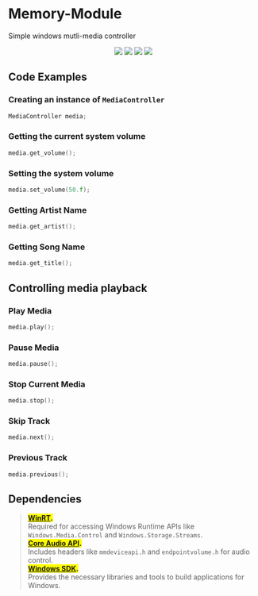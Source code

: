 # Memory-Module
Simple windows mutli-media controller 

<p align="center">
  <img src="https://img.shields.io/badge/C%2B%2B-00599C?style=for-the-badge&logo=c%2B%2B&logoColor=white">
  <img src="https://img.shields.io/badge/Visual_Studio-5C2D91?style=for-the-badge&logo=visual%20studio&logoColor=white">
  <img src="https://img.shields.io/badge/Windows-0078D6?style=for-the-badge&logo=windows&logoColor=white">
  <img src="https://img.shields.io/badge/license-GPL_3.0-blue?style=for-the-badge&logo=&logoColor=whit">
</p>

## Code Examples

### Creating an instance of `MediaController`
```cpp
MediaController media;
```

### Getting the current system volume
```cpp
media.get_volume();
```

### Setting the system volume
```cpp
media.set_volume(50.f);
```

### Getting Artist Name
```cpp
media.get_artist();
```
### Getting Song Name
```cpp
media.get_title();
```

## Controlling media playback

### Play Media
```cpp
media.play();
```

### Pause Media
```cpp
media.pause();
```

### Stop Current Media
```cpp
media.stop();
```
### Skip Track
```cpp
media.next();
```
### Previous Track
```cpp
media.previous();
```

## Dependencies 
> <mark>**[WinRT](https://learn.microsoft.com/en-us/windows/uwp/cpp-and-winrt-apis/intro-to-using-cpp-with-winrt).**</mark><br>
> Required for accessing Windows Runtime APIs like `Windows.Media.Control` and `Windows.Storage.Streams`.  
> <mark>**[Core Audio API](https://learn.microsoft.com/en-us/windows/win32/coreaudio/core-audio-portal).**</mark><br>
> Includes headers like `mmdeviceapi.h` and `endpointvolume.h` for audio control.  
> <mark>**[Windows SDK](https://developer.microsoft.com/en-us/windows/downloads/sdk-archive/).**</mark><br>
> Provides the necessary libraries and tools to build applications for Windows.  


